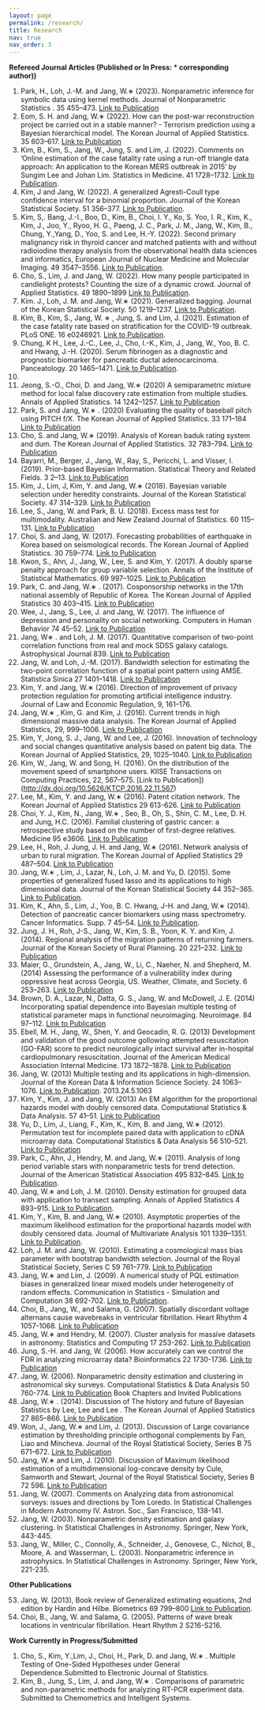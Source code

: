 ```yaml
---
layout: page
permalink: /research/
title: Research
nav: true
nav_order: 3
---
```


**Refereed Journal Articles (Published or In Press: * corresponding author))**

1. Park, H., Loh, J.-M. and Jang, W.∗
(2023). Nonparametric inference for symbolic data using
kernel methods. Journal of Nonparametric Statistics . 35 455–473. [Link to Publication](https://doi.org/10.1080/10485252.2022.2160980)
2. Eom, S. H. and Jang, W.∗
(2022). How can the post-war reconstruction project be carried out
in a stable manner? - Terrorism prediction using a Bayesian hierarchical model. The Korean
Journal of Applied Statistics. 35 603–617. [Link to Publication](https://doi.org/10.5351/KJAS.2022.35.5.603)
3. Kim, B., Kim, S., Jang, W., Jung, S. and Lim, J. (2022). Comments on ’Online estimation
of the case fatality rate using a run-off triangle data approach: An application to the Korean
MERS outbreak in 2015’ by Sungim Lee and Johan Lim. Statistics in Medicine. 41 1728–1732.
[Link to Publication](https://onlinelibrary.wiley.com/doi/10.1002/sim.9123).
4. Kim, J and Jang, W. (2022). A generalized Agresti-Coull type confidence interval for a
binomial proportion. Journal of the Korean Statistical Society. 51 356–377. [Link to Publication](https://doi.org/10.1007/s42952-021-00143-3).
5. Kim, S,. Bang, J.-I., Boo, D., Kim, B., Choi, I. Y., Ko, S. Yoo, I. R., Kim, K., Kim, J., Joo, Y.,
Ryoo, H. G., Paeng, J. C., Park, J. M., Jang, W., Kim, B., Chung, Y.,Yang, D., Yoo, S. and
Lee, H.-Y. (2022). Second primary malignancy risk in thyroid cancer and matched patients
with and without radioiodine therapy analysis from the observational health data sciences and
informatics, European Journal of Nuclear Medicine and Molecular Imaging. 49 3547–3556.
[Link to Publication](https://link.springer.com/article/10.1007/s00259-022-05779-9).
6. Cho, S., Lim, J. and Jang, W. (2022). How many people participated in candlelight protests?
Counting the size of a dynamic crowd. Journal of Applied Statistics. 49 1890–1899 [Link to Publication](https://doi.org/10.1080/02664763.2021.1871591).
7. Kim. J., Loh, J. M. and Jang, W.∗
(2021). Generalized bagging. Journal of the Korean
Statistical Society. 50 1219–1237. [Link to Publication](https://doi.org/10.1007/s42952-021-00114-8).
8. Kim, B., Kim, S., Jang, W. ∗
, Jung, S. and Lim, J. (2021). Estimation of the case fatality
rate based on stratification for the COVID-19 outbreak. PLoS ONE. 16 e0246921. [Link to Publication](https://doi.org/10.1371/journal.pone.0246921).
9. Chung, K H., Lee, J.-C., Lee, J., Cho, I.-K., Kim, J., Jang, W., Yoo, B. C. and Hwang,
J.-H. (2020). Serum fibrinogen as a diagnostic and prognostic biomarker for pancreatic ductal
adenocarcinoma. Panceatology. 20 1465–1471. [Link to Publication](https://doi.org/10.1016/j.pan.2020.06).
010.
10. Jeong, S.-O., Choi, D. and Jang, W.∗
(2020) A semiparametric mixture method for local false
discovery rate estimation from multiple studies. Annals of Applied Statistics. 14 1242–1257.
[Link to Publication](https://doi.org/10.1214/20-AOAS1341)
11. Park, S. and Jang, W.∗
. (2020) Evaluating the quality of baseball pitch using PITCH f/X. The
Korean Journal of Applied Statistics. 33 171–184 [Link to Publication](https://doi.org/10.5351/KJAS.2020.33.2.171)
12. Cho, S. and Jang, W.∗
(2019). Analysis of Korean baduk rating system and dum. The Korean
Journal of Applied Statistics. 32 783–794. [Link to Publication](https://doi.org/10.5351/KJAS.2019.32.6.783)
13. Bayarri, M., Berger, J., Jang, W., Ray, S., Pericchi, L. and Visser, I. (2019). Prior-based
Bayesian Information. Statistical Theory and Related Fields. 3 2–13. [Link to Publication](https://doi.org/10.1080/24754269.2019.1582126)
14. Kim, J., Lim, J, Kim, Y. and Jang, W.∗
(2018). Bayesian variable selection under heredity constraints. Journal of the Korean Statistical Society. 47 314–329. [Link to Publication](https://doi.org/10.1016/j.jkss.2018.03.003)
15. Lee, S., Jang, W. and Park, B. U. (2018). Excess mass test for multimodality. Australian and
New Zealand Journal of Statistics. 60 115–131. [Link to Publication](https://doi.org/10.1111/anzs.12214)
16. Choi, S. and Jang, W. (2017). Forecasting probabilities of earthquake in Korea based on
seismological records. The Korean Journal of Applied Statistics. 30 759–774. [Link to Publication](http://dx.doi.org/10.5351/KJAS.2017.30.5.759)
17. Kwon, S., Ahn, J., Jang, W., Lee, S. and Kim, Y. (2017). A doubly sparse penalty approach
for group variable selection. Annals of the Institute of Statistical Mathematics. 69 997–1025.
[Link to Publication](http://dx.doi.org/10.1007/s10463-016-0571-z)
18. Park, C. and Jang, W.∗
. (2017). Cosponsorship networks in the 17th national assembly of
Republic of Korea. The Korean Journal of Applied Statistics 30 403–415. [Link to Publication](https://doi.org/10.5351/KJAS.2017.30.3.403)
19. Wee, J., Jang, S., Lee, J. and Jang, W. (2017). The influence of depression and personality
on social networking. Computers in Human Behavior 74 45–52. [Link to Publication](http://doi.org/10.1016/j.chb.2017.04.003)
20. Jang, W∗
. and Loh, J. M. (2017). Quantitative comparison of two-point correlation functions
from real and mock SDSS galaxy catalogs. Astrophysical Journal 839. [Link to Publication](https://doi.org/10.3847/1538-4357/aa67f5)
21. Jang, W. and Loh, J.-M. (2017). Bandwidth selection for estimating the two-point correlation
function of a spatial point pattern using AMSE. Statistica Sinica 27 1401–1418. [Link to Publication](http://dx.doi.org/10.5705/ss.202015.0426)
22. Kim, Y. and Jang, W.∗
(2016). Direction of improvement of privacy protection regulation for
promoting artificial intelligence industry. Journal of Law and Economic Regulation, 9, 161–176.
23. Jang, W.∗
, Kim, G. and Kim, J. (2016). Current trends in high dimensional massive data
analysis. The Korean Journal of Applied Statistics, 29, 999–1006. [Link to Publication](http://dx.doi.org/10.5351/KJAS.2016.29.6.999)
24. Kim, Y, Jong, S. J., Jang, W. and Lee, J. (2016). Innovation of technology and social changes
quantitative analysis based on patent big data. The Korean Journal of Applied Statistics, 29,
1025–1040. [Link to Publication](http://dx.doi.org/10.5351/KJAS.2016.29.6.1025)
25. Kim, W., Jang, W. and Song, H. (2016). On the distribution of the movement speed of
smartphone users. KIISE Transactions on Computing Practices, 22, 567–575. [Link to Publication])(http://dx.doi.org/10.5626/KTCP.2016.22.11.567)
26. Lee, M., Kim, Y. and Jang, W.∗
(2016). Patent citation network. The Korean Journal of
Applied Statistics 29 613-626. [Link to Publication](http://dx.doi.org/10.5351/KJAS.2016.29.4.613)
27. Choi, Y. J., Kim, N., Jang, W.∗
, Seo, B., Oh, S., Shin, C. M., Lee, D. H. and Jung, H.C. (2016).
Familial clustering of gastric cancer: a retrospective study based on the number of first-degree
relatives. Medicine 95 e3606. [Link to Publication](http://dx.doi.org/10.1097/MD.0000000000003606)
28. Lee, H., Roh, J. Jung, J. H. and Jang, W.∗
(2016). Network analysis of urban to rural
migration. The Korean Journal of Applied Statistics 29 487–504. [Link to Publication](http://dx.doi.org/10.5351/KJAS.2016.29.3.487)
29. Jang, W.∗
, Lim, J., Lazar, N., Loh, J. M. and Yu, D. (2015). Some properties of generalized
fused lasso and its applications to high dimensional data. Journal of the Korean Statistical
Society 44 352–365. [Link to Publication](http://dx.doi.org/10.1016/j.jkss.2014.10.002).
30. Kim, K., Ahn, S., Lim, J., Yoo, B. C. Hwang, J-H. and Jang, W.∗
(2014). Detection of
pancreatic cancer biomarkers using mass spectrometry. Cancer Informatics. Supp. 7 45–54.
[Link to Publication](http://dx.doi.org/10.4137/CIN.S16341).
31. Jung, J. H., Roh, J-S., Jang, W., Kim, S. B., Yoon, K. Y. and Kim, J. (2014). Regional
analysis of the migration patterns of returning farmers. Journal of the Korean Society of Rural
Planning. 20 221–232. [Link to Publication](http://dx.doi.org/10.7851/ksrp.2014.20.4.221)
32. Maier, G., Grundstein, A., Jang, W., Li, C., Naeher, N. and Shepherd, M. (2014) Assessing
the performance of a vulnerability index during oppressive heat across Georgia, US. Weather,
Climate, and Society. 6 253–263. [Link to Publication](http://dx.doi.org/10.1175/WCAS-D-13-00037.1)
33. Brown, D. A., Lazar, N., Datta, G. S., Jang, W. and McDowell, J. E. (2014) Incorporating
spatial dependence into Bayesian multiple testing of statistical parameter maps in functional
neuroimaging. Neuroimage. 84 97–112. [Link to Publication](http://dx.doi.org/10.1016/j.neuroimage.2013.08.024)
34. Ebell, M. H., Jang, W., Shen, Y. and Geocadin, R. G. (2013) Development and validation
of the good outcome gollowing attempted resuscitation (GO-FAR) score to predict neurologically intact survival after in-hospital cardiopulmonary resuscitation. Journal of the American Medical Association Internal Medicine. 173 1872–1878. [Link to Publication](http://dx.doi.org/10.1001/jamainternmed.2013.10037)
35. Jang, W. (2013) Multiple testing and its applications in high-dimension. Journal of the Korean Data & Information Science Society. 24 1063–1076. [Link to Publication](http://dx.doi.org/10.7465/jkdi).
2013.24.5.1063
36. Kim, Y., Kim, J. and Jang, W. (2013) An EM algorithm for the proportional hazards model
with doubly censored data. Computational Statistics & Data Analysis. 57 41–51. [Link to Publication](http://dx.doi.org/10.1016/j.csda.2012.06.001)
37. Yu, D., Lim, J., Liang, F., Kim, K., Kim, B. and Jang, W.∗
(2012). Permutation test for
incomplete paired data with application to cDNA microarray data. Computational Statistics
& Data Analysis 56 510–521. [Link to Publication](http://dx.doi.org/10.1016/j.csda.2011.08.012)
38. Park, C., Ahn, J., Hendry, M. and Jang, W.∗
(2011). Analysis of long period variable stars
with nonparametric tests for trend detection. Journal of the American Statistical Association
495 832–845. [Link to Publication](http://dx.doi.org/10.1198/jasa.2011.ap08689).
39. Jang, W.∗ and Loh, J. M. (2010). Density estimation for grouped data with application
to transect sampling. Annals of Applied Statistics 4 893–915. [Link to Publication](http://dx.doi.org/10.1214/09-AOAS307).
40. Kim, Y., Kim, B. and Jang, W.∗
(2010). Asymptotic properties of the maximum likelihood
estimation for the proportional hazards model with doubly censored data. Journal of Multivariate Analysis 101 1339–1351. [Link to Publication](http://dx.doi.org/10.1016/j.jmva.2010.01.010).
41. Loh, J. M. and Jang, W. (2010). Estimating a cosmological mass bias parameter with bootstrap bandwidth selection. Journal of the Royal Statistical Society, Series C 59 761–779.
[Link to Publication](http://dx.doi.org/10.1111/j.1467-9876.2010.00728.x)
42. Jang, W.∗ and Lim, J. (2009). A numerical study of PQL estimation biases in generalized linear mixed models under heterogeneity of random effects. Communication in Statistics - Simulation and Computation 38 692-702. [Link to Publication](http://www.informaworld.com/10.1080/03610910802627055).
43. Choi, B., Jang, W., and Salama, G. (2007). Spatially discordant voltage alternans cause
wavebreaks in ventricular fibrillation. Heart Rhythm 4 1057-1068. [Link to Publication](http://dx.doi.org/10.1016/j.hrthm.2007.03.037)
44. Jang, W.∗ and Hendry, M. (2007). Cluster analysis for massive datasets in astronomy. Statistics and Computing 17 253-262. [Link to Publication](http://dx.doi.org/10.1007/s11222-007-9027-x)
45. Jung, S.-H. and Jang, W. (2006). How accurately can we control the FDR in analyzing microarray data? Bioinformatics 22 1730-1736. [Link to Publication](http://dx.doi.org/10.1093/bioinformatics/btl161)
46. Jang, W. (2006). Nonparametric density estimation and clustering in astronomical sky surveys. Computational Statistics & Data Analysis 50 760-774. [Link to Publication](http://dx.doi.org/10.1016/j.csda.2004.10.001)
Book Chapters and Invited Publications
47. Jang, W.∗
. (2014). Discussion of The history and future of Bayesian Statistics by Lee, Lee
and Lee . The Korean Journal of Applied Statistics 27 865–866. [Link to Publication](http://dx.doi.org/10.5351/KJAS.2015.27.6.865)
48. Won, J., Jang, W.∗ and Lim, J. (2013). Discussion of Large covariance estimation by thresholding principle orthogonal complements by Fan, Liao and Mincheva. Journal of the Royal
Statistical Society, Series B 75 671–672. [Link to Publication](http://dx.doi.org/10.1111/rssb.12016)
49. Jang, W.∗ and Lim, J. (2010). Discussion of Maximum likelihood estimation of a multidimensional log-concave density by Cule, Samworth and Stewart, Journal of the Royal Statistical
Society, Series B 72 596. [Link to Publication](http://dx.doi.org/10.1111/j.1467-9868.2010.00753.x)
50. Jang, W. (2007). Comments on Analyzing data from astronomical surveys: issues and directions by Tom Loredo. In Statistical Challenges in Modern Astronomy IV. Astron. Soc., San
Francisco, 138-141.
51. Jang, W. (2003). Nonparametric density estimation and galaxy clustering. In Statistical Challenges in Astronomy. Springer, New York, 443-445.
52. Jang, W., Miller, C., Connolly, A., Schneider, J., Genovese, C., Nichol, B., Moore, A. and
Wasserman, L. (2003). Nonparametric inference in astrophysics. In Statistical Challenges in
Astronomy. Springer, New York, 221-235.


**Other Publications**

53. Jang, W. (2013), Book review of Generalized estimating equations, 2nd edition by Hardin
and Hilbe. Biometrics 69 799–800 [Link to Publication](http://dx.doi.org/10.1111/biom.12092).
54. Choi, B., Jang, W. and Salama, G. (2005). Patterns of wave break locations in ventricular
fibrillation. Heart Rhythm 2 S216-S216.


**Work Currently in Progress/Submitted**

1. Cho, S., Kim, Y.,Lim, J., Choi, H., Park, D. and Jang, W.∗
. Multiple Testing of One-Sided
Hypotheses under General Dependence.Submitted to Electronic Journal of Statistics.
2. Kim, B., Jung, S., Lim, J. and Jang, W.∗
. Comparisons of parametric and non-parametric
methods for analyzing RT-PCR experiment data. Submitted to Chemometrics and Intelligent
Systems.